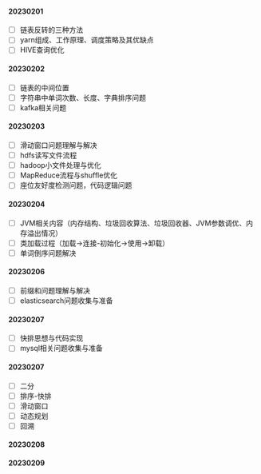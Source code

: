 #### 20230201

- [ ] 链表反转的三种方法
- [ ] yarn组成、工作原理、调度策略及其优缺点
- [ ] HIVE查询优化

#### 20230202

- [ ] 链表的中间位置
- [ ] 字符串中单词次数、长度、字典排序问题
- [ ] kafka相关问题

#### 20230203

- [ ] 滑动窗口问题理解与解决
- [ ] hdfs读写文件流程
- [ ] hadoop小文件处理与优化
- [ ] MapReduce流程与shuffle优化
- [ ] 座位友好度检测问题，代码逻辑问题

#### 20230204

- [ ] JVM相关内容（内存结构、垃圾回收算法、垃圾回收器、JVM参数调优、内存溢出情况）
- [ ] 类加载过程（加载->连接-初始化->使用->卸载）
- [ ] 单词倒序问题解决

#### 20230206

- [ ] 前缀和问题理解与解决
- [ ] elasticsearch问题收集与准备

#### 20230207

- [ ] 快排思想与代码实现
- [ ] mysql相关问题收集与准备

#### 20230207

- [ ] 二分
- [ ] 排序-快排
- [ ] 滑动窗口
- [ ] 动态规划
- [ ] 回溯

#### 20230208

#### 20230209